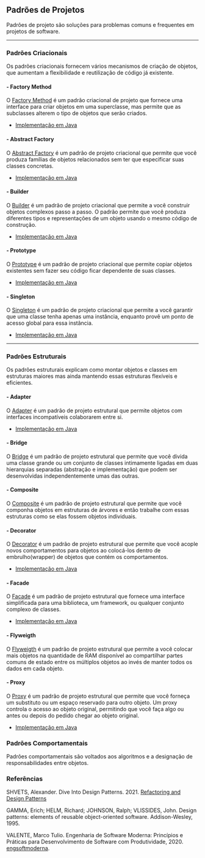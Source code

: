 ## Padrões de Projetos

Padrões de projeto são soluções para problemas comuns e frequentes em projetos de software. 

---
### Padrões Criacionais

Os padrões criacionais fornecem vários mecanismos de criação de objetos, que aumentam a flexibilidade e reutilização de código já existente.

#### - Factory Method

O [Factory Method](https://refactoring.guru/pt-br/design-patterns/factory-method) é um padrão criacional de projeto que fornece uma interface para criar objetos em uma superclasse, mas permite que as subclasses alterem o tipo de objetos que serão criados.

- [Implementação em Java](factory_method/java)


#### - Abstract Factory

O [Abstract Factory](https://refactoring.guru/pt-br/design-patterns/abstract-factory) é um padrão de projeto criacional que permite que você produza famílias de objetos relacionados sem ter que especificar suas classes concretas.

- [Implementação em Java](abstract_factory/java)

#### - Builder

O [Builder](https://refactoring.guru/pt-br/design-patterns/builder) é um padrão de projeto criacional que permite a você construir objetos complexos passo a passo. O padrão permite que você produza diferentes tipos e representações de um objeto usando o mesmo código de construção.

- [Implementação em Java](builder/java)

#### - Prototype

O [Prototype](https://refactoring.guru/pt-br/design-patterns/prototype) é um padrão de projeto criacional que permite copiar objetos existentes sem fazer seu código ficar dependente de suas classes.

- [Implementação em Java](prototype/java)


#### - Singleton

O [Singleton](https://refactoring.guru/pt-br/design-patterns/singleton) é um padrão de projeto criacional que permite a você garantir que uma classe tenha apenas uma instância, enquanto provê um ponto de acesso global para essa instância.

- [Implementação em Java](singleton/java)
 
---
### Padrões Estruturais

Os padrões estruturais explicam como montar objetos e classes em estruturas maiores mas ainda mantendo essas estruturas flexíveis e eficientes.

#### - Adapter

O [Adapter](https://refactoring.guru/pt-br/design-patterns/adapter) é um padrão de projeto estrutural que permite objetos com interfaces incompatíveis colaborarem entre si.

- [Implementação em Java](adapter/java)

#### - Bridge

O [Bridge](https://refactoring.guru/pt-br/design-patterns/bridge) é um padrão de projeto estrutural que permite que você divida uma classe grande ou um conjunto de classes intimamente ligadas em duas hierarquias separadas (abstração e implementação) que podem ser desenvolvidas independentemente umas das outras. 

#### - Composite

O [Composite](https://refactoring.guru/pt-br/design-patterns/composite) é um padrão de projeto estrutural que permite que você componha objetos em estruturas de árvores e então trabalhe com essas estruturas como se elas fossem objetos individuais.


#### - Decorator

O [Decorator](https://refactoring.guru/pt-br/design-patterns/decorator) é um padrão de projeto estrutural que permite que você acople novos comportamentos para objetos ao colocá-los dentro de embrulho(wrapper) de objetos que contém os comportamentos.

- [Implementação em Java](decorator/java)


#### - Facade

O [Facade](https://refactoring.guru/pt-br/design-patterns/facade) é um padrão de projeto estrutural que fornece uma interface simplificada para uma biblioteca, um framework, ou qualquer conjunto complexo de classes.

- [Implementação em Java](facace/java) 

#### - Flyweigth

O [Flyweigth](https://refactoring.guru/pt-br/design-patterns/flyweight) é um padrão de projeto estrutural que permite a você colocar mais objetos na quantidade de RAM disponível ao compartilhar partes comuns de estado entre os múltiplos objetos ao invés de manter todos os dados em cada objeto. 


#### - Proxy

O [Proxy](https://refactoring.guru/pt-br/design-patterns/proxy) é um padrão de projeto estrutural que permite que você forneça um substituto ou um espaço reservado para outro objeto. Um proxy controla o acesso ao objeto original, permitindo que você faça algo ou antes ou depois do pedido chegar ao objeto original.


- [Implementação em Java](proxy/java) 

### Padrões Comportamentais

Padrões comportamentais são voltados aos algoritmos e a designação de responsabilidades entre objetos.


### Referências 

SHVETS, Alexander. Dive Into Design Patterns. 2021.
[Refactoring and Design Patterns](https://refactoring.guru/)

GAMMA, Erich; HELM, Richard; JOHNSON, Ralph; VLISSIDES, John. Design patterns: elements of reusable object-oriented software. Addison-Wesley, 1995.

VALENTE, Marco Tulio. Engenharia de Software Moderna: Princípios e Práticas para Desenvolvimento de Software com
Produtividade, 2020. [engsoftmoderna](https://engsoftmoderna.info/).

